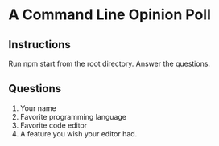 # A Command Line Opinion Poll

## Instructions
Run npm start from the root directory. Answer the questions.

## Questions

1. Your name
2. Favorite programming language
3. Favorite code editor
4. A feature you wish your editor had.